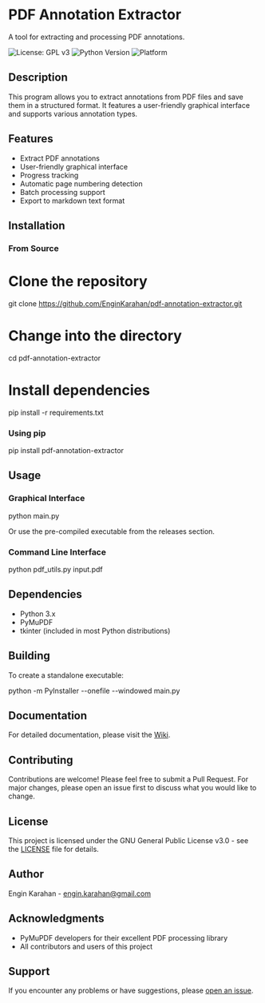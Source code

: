 # PDF Annotation Extractor

A tool for extracting and processing PDF annotations.

![License: GPL v3](https://img.shields.io/badge/License-GPLv3-blue.svg)
![Python Version](https://img.shields.io/badge/python-3.6%2B-blue)
![Platform](https://img.shields.io/badge/platform-windows%20%7C%20linux%20%7C%20macos-lightgrey)

## Description

This program allows you to extract annotations from PDF files and save them in a structured format. It features a user-friendly graphical interface and supports various annotation types.

## Features

- Extract PDF annotations
- User-friendly graphical interface
- Progress tracking
- Automatic page numbering detection
- Batch processing support
- Export to markdown text format

## Installation

### From Source

# Clone the repository
git clone https://github.com/EnginKarahan/pdf-annotation-extractor.git

# Change into the directory
cd pdf-annotation-extractor

# Install dependencies
pip install -r requirements.txt

### Using pip

pip install pdf-annotation-extractor

## Usage

### Graphical Interface

python main.py

Or use the pre-compiled executable from the releases section.

### Command Line Interface

python pdf_utils.py input.pdf

## Dependencies

- Python 3.x
- PyMuPDF
- tkinter (included in most Python distributions)

## Building

To create a standalone executable:

python -m PyInstaller --onefile --windowed main.py

## Documentation

For detailed documentation, please visit the [Wiki](https://github.com/EnginKarahan/pdf-annotation-extractor/wiki).

## Contributing

Contributions are welcome! Please feel free to submit a Pull Request. For major changes, please open an issue first to discuss what you would like to change.

## License

This project is licensed under the GNU General Public License v3.0 - see the [LICENSE](LICENSE) file for details.

## Author

Engin Karahan - engin.karahan@gmail.com

## Acknowledgments

- PyMuPDF developers for their excellent PDF processing library
- All contributors and users of this project

## Support

If you encounter any problems or have suggestions, please [open an issue](https://github.com/EnginKarahan/pdf-annotation-extractor/issues).
